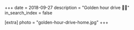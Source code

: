 +++
date = 2018-09-27
description = "Golden hour drive 🚗🌇"
in_search_index = false

[extra]
photo = "golden-hour-drive-home.jpg"
+++
